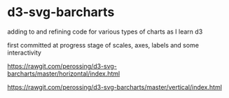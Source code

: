 # d3-svg-barcharts

adding to and refining code for various types of charts as I learn d3

first committed at progress stage of scales, axes, labels and some interactivity

https://rawgit.com/perossing/d3-svg-barcharts/master/horizontal/index.html

https://rawgit.com/perossing/d3-svg-barcharts/master/vertical/index.html
